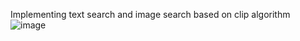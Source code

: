 Implementing text search and image search based on clip algorithm
![image](https://github.com/user-attachments/assets/bdcbdd69-e728-4a57-80dc-907d50237233)
